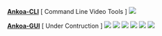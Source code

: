 [**Ankoa-CLI**](https://github.com/Ankoa/Ankoa-CLI) [ Command Line Video Tools ]
![](http://i.imgur.com/kIZrIVs.png)

[**Ankoa-GUI**](https://github.com/Ankoa/Ankoa-GUI) [ Under Contruction ]
![](http://i.imgur.com/Erx7hF6.png)
![](http://i.imgur.com/YBeyTYj.png)
![](http://i.imgur.com/1IqMgVw.png)
![](http://i.imgur.com/dWXiIQc.png)
![](http://i.imgur.com/WhWqFVq.png)
![](http://i.imgur.com/pzHTBqQ.png)
